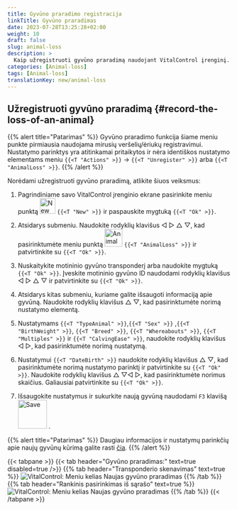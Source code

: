 ```yaml
---
title: Gyvūno praradimo registracija
linkTitle: Gyvūno praradimas
date: 2023-07-28T13:25:28+02:00
weight: 10
draft: false
slug: animal-loss
description: >
  Kaip užregistruoti gyvūno praradimą naudojant VitalControl įrenginį.
categories: [Animal-loss]
tags: [Animal-loss]
translationKey: new/animal-loss
---
```

## Užregistruoti gyvūno praradimą {#record-the-loss-of-an-animal}

{{% alert title="Patarimas" %}}
Gyvūno praradimo funkcija šiame meniu punkte pirmiausia naudojama mirusių veršelių/ėriukų registravimui. Nustatymo parinktys yra atitinkamai pritaikytos ir nėra identiškos nustatymo elementams meniu `{{<T "Actions" >}}` -> `{{<T "Unregister" >}}` arba `{{<T "AnimalLoss" >}}`.
{{% /alert %}}

Norėdami užregistruoti gyvūno praradimą, atlikite šiuos veiksmus:

1. Pagrindiniame savo VitalControl įrenginio ekrane pasirinkite meniu punktą <img src="/icons/main/new-animal.svg" width="35" align="bottom" alt="New animal" /> `{{<T "New" >}}` ir paspauskite mygtuką `{{<T "Ok" >}}`.

2. Atsidarys submeniu. Naudokite rodyklių klavišus ◁ ▷ △ ▽, kad pasirinktumėte meniu punktą <img src="/icons/main/stillbirth.svg" width="40" align="bottom" alt="Animal loss" /> `{{<T "AnimalLoss" >}}` ir patvirtinkite su `{{<T "Ok" >}}`.

3. Nuskaitykite motininio gyvūno transponderį arba naudokite mygtuką `{{<T "Ok" >}}`. Įveskite motininio gyvūno ID naudodami rodyklių klavišus ◁ ▷ △ ▽ ir patvirtinkite su `{{<T "Ok" >}}`.

4. Atsidarys kitas submeniu, kuriame galite išsaugoti informaciją apie gyvūną. Naudokite rodyklių klavišus △ ▽, kad pasirinktumėte norimą nustatymo elementą.

5. Nustatymams `{{<T "TypeAnimal" >}}`,`{{<T "Sex" >}}` ,`{{<T "BirthWeight" >}}`, `{{<T "Breed" >}}`, `{{<T "Whereabouts" >}}`, `{{<T "Multiples" >}}` ir `{{<T "CalvingEase" >}}`, naudokite rodyklių klavišus ◁ ▷, kad pasirinktumėte norimą nustatymą.

6. Nustatymui `{{<T "DateBirth" >}}` naudokite rodyklių klavišus △ ▽, kad pasirinktumėte norimą nustatymo parinktį ir patvirtinkite su `{{<T "Ok" >}}`. Naudokite rodyklių klavišus △ ▽◁ ▷, kad pasirinktumėte norimus skaičius. Galiausiai patvirtinkite su `{{<T "Ok" >}}`.

7. Išsaugokite nustatymus ir sukurkite naują gyvūną naudodami `F3` klavišą &nbsp;<img src="/icons/footer/save_exit.svg" width="65" align="bottom" alt="Save" />&nbsp;.

{{% alert title="Patarimas" %}}
Daugiau informacijos ir nustatymų parinkčių apie naujų gyvūnų kūrimą galite rasti [čia](../../settings/animal-registration/).
{{% /alert %}}

{{< tabpane >}}
{{< tab header="Gyvūno praradimas:" text=true disabled=true />}}
{{% tab header="Transponderio skenavimas" text=true %}}
![VitalControl: Meniu kelias Naujas gyvūno praradimas](../images/animalloss-scan.png "Užregistruoti gyvūno praradimą")
{{% /tab %}}
{{% tab header="Rankinis pasirinkimas iš sąrašo" text=true %}}
![VitalControl: Meniu kelias Naujas gyvūno praradimas](../images/animalloss.png "Užregistruoti gyvūno praradimą")
{{% /tab %}}
{{< /tabpane >}}
